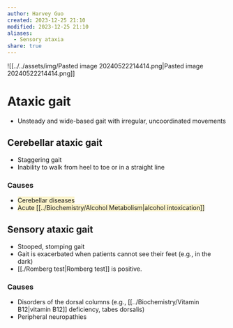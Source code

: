 ```yaml
---
author: Harvey Guo
created: 2023-12-25 21:10
modified: 2023-12-25 21:10
aliases:
  - Sensory ataxia
share: true
---
```


![[../../assets/img/Pasted image 20240522214414.png|Pasted image 20240522214414.png]]
# Ataxic gait
- Unsteady and wide-based gait with irregular, uncoordinated movements
## Cerebellar ataxic gait
- Staggering gait
- Inability to walk from heel to toe or in a straight line
### Causes
- <span style="background:rgba(240, 200, 0, 0.2)">Cerebellar diseases </span>
- <span style="background:rgba(240, 200, 0, 0.2)">Acute [[../Biochemistry/Alcohol Metabolism|alcohol intoxication]]</span>
## Sensory ataxic gait
- Stooped, stomping gait 
- Gait is exacerbated when patients cannot see their feet (e.g., in the dark)
- [[./Romberg test|Romberg test]] is positive.
### Causes
- Disorders of the dorsal columns (e.g., [[../Biochemistry/Vitamin B12|vitamin B12]] deficiency, tabes dorsalis)
- Peripheral neuropathies